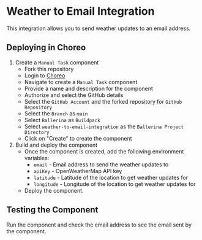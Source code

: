 # Weather to Email Integration

This integration allows you to send weather updates to an email address.

## Deploying in Choreo

1. Create a `Manual Task` component
    - Fork this repository
    - Login to [Choreo](https://wso2.com/choreo/)
    - Navigate to create a `Manual Task` component
    - Provide a name and description for the component
    - Authorize and select the GitHub details
    - Select the `GitHub Account` and the forked repository for `GitHub Repository`
    - Select the `Branch` as `main`
    - Select `Ballerina` as `Buildpack`
    - Select `weather-to-email-integration` as the `Ballerina Project Directory`
    - Click on "Create" to create the component
2. Build and deploy the component
    - Once the component is created, add the following environment variables:
        - `email` - Email address to send the weather updates to
        - `apiKey` - OpenWeatherMap API key
        - `latitude` - Latitude of the location to get weather updates for
        - `longitude` - Longitude of the location to get weather updates for
    - Deploy the component.

## Testing the Component

Run the component and check the email address to see the email sent by the component.